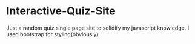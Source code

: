 # Interactive-Quiz-Site
Just a random quiz single page site to solidify my javascript knowledge. I used bootstrap for styling(obviously)
